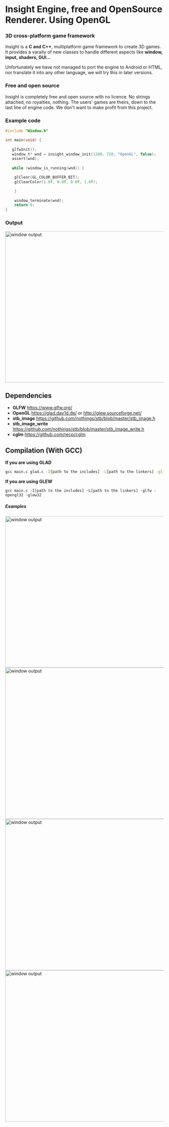 # Insight Engine, free and OpenSource Renderer. Using OpenGL
### 3D cross-platform game framework
Insight is a **C and C++**, multiplatform game framework to create 3D games. It provides a varaity of new classes to handle different aspects like **window, input, shaders, GUI...**

Unfortunately we have not managed to port the engine to Android or HTML, nor translate it into any other language, we will try this in later versions.

### Free and open source
Insight is completely free and open source with no licence. No strings attached, no royalties, nothing. The users' games are theirs, down to the last line of engine code. We don't want to make profit from this project.

### Example code
```c
#include "Window.h"

int main(void) {
   
   glfwInit();
   window_t* wnd = insight_window_init(1280, 720, "OpenGL", false);
   assert(wnd);
   
   while (window_is_running(wnd)) {

	glClear(GL_COLOR_BUFFER_BIT);
	glClearColor(1.0f, 0.0f, 0.0f, 1.0f);

    }
    
    window_terminate(wnd);
    return 0;
}
```
### Output
<img width="854" height="480" src="https://raw.githubusercontent.com/AlKiam/Insight3D/master/image/image-1.png" alt="window output"/>

## Dependencies
  * **GLFW** https://www.glfw.org/
  * **OpenGL** https://glad.dav1d.de/ or http://glew.sourceforge.net/
  * **stb_image** https://github.com/nothings/stb/blob/master/stb_image.h
  * **stb_image_write** https://github.com/nothings/stb/blob/master/stb_image_write.h
  * **cglm** https://github.com/recp/cglm
  
## Compilation (With GCC)
**If you are using GLAD**
```cmd
gcc main.c glad.c -I[path to the includes] -L[path to the linkers] -glfw -opengl32
```
**If you are using GLEW**
```
gcc main.c -I[path to the includes] -L[path to the linkers] -glfw -opengl32 -glew32
```

##### Examples
<img width="854" height="480" src="https://raw.githubusercontent.com/AlKiam/Insight3D/master/image/image-2.png" alt="window output"/>

<img width="854" height="480" src="https://raw.githubusercontent.com/AlKiam/Insight3D/master/image/image-3.png" alt="window output"/>

<img width="854" height="480" src="https://raw.githubusercontent.com/AlKiam/Insight3D/master/image/waves.png" alt="window output"/>

<img width="854" height="480" src="https://raw.githubusercontent.com/AlKiam/Insight3D/master/image/photorealistic.png" alt="window output"/>


